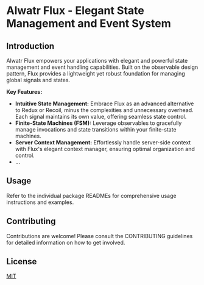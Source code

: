 # Alwatr Flux - Elegant State Management and Event System

## Introduction

Alwatr Flux empowers your applications with elegant and powerful state management and event handling capabilities. Built on the observable design pattern, Flux provides a lightweight yet robust foundation for managing global signals and states.

**Key Features:**

- **Intuitive State Management:** Embrace Flux as an advanced alternative to Redux or Recoil, minus the complexities and unnecessary overhead. Each signal maintains its own value, offering seamless state control.
- **Finite-State Machines (FSM):** Leverage observables to gracefully manage invocations and state transitions within your finite-state machines.
- **Server Context Management:** Effortlessly handle server-side context with Flux's elegant context manager, ensuring optimal organization and control.
- ...

## Usage

Refer to the individual package READMEs for comprehensive usage instructions and examples.

## Contributing

Contributions are welcome! Please consult the CONTRIBUTING guidelines for detailed information on how to get involved.

## License

[MIT](./LICENSE)
